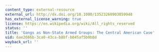 ```yaml
---
content_type: external-resource
external_url: http://dx.doi.org/10.1080/13523260903059948
has_external_license_warning: true
license: https://en.wikipedia.org/wiki/All_rights_reserved
status: ''
title: 'Gangs as Non-State Armed Groups: The Central American Case'
uid: 6ae2686b-3ca0-43ca-b8bf-b045af5b0b8d
wayback_url: ''
---
```


